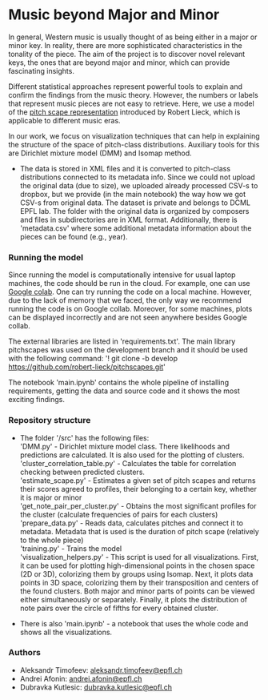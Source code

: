 # Music beyond Major and Minor

In general, Western music is usually thought of as being either in a major or minor key. In reality, there are more sophisticated characteristics in the tonality of the piece. The aim of the project is to discover novel relevant keys, the ones that are beyond major and minor, which can provide fascinating insights.

Different statistical approaches represent powerful tools to explain and confirm the findings from the music theory. However, the numbers or labels that represent music pieces are not easy to retrieve. Here, we use a model of the [pitch scape representation](https://github.com/robert-lieck/pitchscapes) introduced by Robert Lieck, which is applicable to different music eras.

In our work, we focus on visualization techniques that can help in explaining the structure of the space of pitch-class distributions. Auxiliary tools for this are Dirichlet mixture model (DMM) and Isomap method.

- The data is stored in XML files and it is converted to pitch-class distributions connected to its metadata info. Since we could not upload the original data (due to size), we uploaded already processed CSV-s to dropbox, but we provide (in the main notebook) the way how we got CSV-s from original data. The dataset is private and belongs to DCML EPFL lab. The folder with the original data is organized by composers and files in subdirectories are in XML format. Additionally, there is 'metadata.csv' where some additional metadata information about the pieces can be found (e.g., year). 


### Running the model

Since running the model is computationally intensive for usual laptop machines, the code should be run in the cloud. For example, one can use [Google colab](http://colab.research.google.com/). One can try running the code on a local machine. However, due to the lack of memory that we faced, the only way we recommend running the code is on Google collab. Moreover, for some machines, plots can be displayed incorrectly and are not seen anywhere besides Google collab.

The external libraries are listed in 'requirements.txt'. The main library pitchscapes was used on the development branch and it should be used with the following command: 
'! git clone -b develop https://github.com/robert-lieck/pitchscapes.git'

The notebook 'main.ipynb' contains the whole pipeline of installing requirements, getting the data and source code and it shows the most exciting findings.


### Repository structure

- The folder '/src' has the following files:
<br />'DMM.py' - Dirichlet mixture model class. There likelihoods and predictions are calculated. It is also used for the plotting of clusters. 
<br />'cluster_correlation_table.py' - Calculates the table for correlation checking between predicted clusters.
<br />'estimate_scape.py' - Estimates a given set of pitch scapes and returns their scores agreed to profiles, their belonging to a certain key, whether it is major or minor
<br />'get_note_pair_per_cluster.py' - Obtains the most significant profiles for the cluster (calculate frequencies of pairs for each clusters)
<br />'prepare_data.py' - Reads data, calculates pitches and connect it to metadata. Metadata that is used is the duration of pitch scape (relatively to the whole piece)
<br />'training.py' - Trains the model
<br />'visualization_helpers.py' - This script is used for all visualizations. First, it can be used for plotting high-dimensional points in the chosen space (2D or 3D), colorizing them by groups using Isomap. Next, it plots data points in 3D space, colorizing them by their transposition and centers of the found clusters. Both major and minor parts of points can be viewed either simultaneously or separately. Finally, it plots the distribution of note pairs over the circle of fifths for every obtained cluster.

- There is also 'main.ipynb' - a notebook that uses the whole code and shows all the visualizations. 


### Authors

- Aleksandr Timofeev: aleksandr.timofeev@epfl.ch
- Andrei Afonin: andrei.afonin@epfl.ch
- Dubravka Kutlesic: dubravka.kutlesic@epfl.ch
